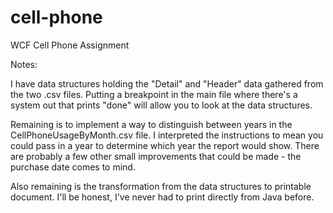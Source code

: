 # cell-phone
WCF Cell Phone Assignment

Notes:

I have data structures holding the "Detail" and "Header" data gathered from the two .csv files.  Putting a breakpoint in the main file where there's a system out that prints "done" will allow you to look at the data structures.

Remaining is to implement a way to distinguish between years in the CellPhoneUsageByMonth.csv file.  I interpreted the instructions to mean you could pass in a year to determine which year the report would show.  There are probably a few other small improvements that could be made - the purchase date comes to mind.

Also remaining is the transformation from the data structures to printable document.  I'll be honest, I've never had to print directly from Java before.
